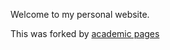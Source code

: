 Welcome to my personal website.

This was forked by [academic pages](https://github.com/academicpages/academicpages.github.io)
